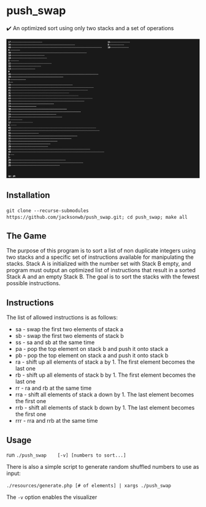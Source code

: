 # push_swap
✔️ An optimized sort using only two stacks and a set of operations

![visualizer](images/push_swap.gif)

## Installation
`git clone --recurse-submodules https://github.com/jacksonwb/push_swap.git; cd push_swap; make all`

## The Game
The purpose of this program is to sort a list of non duplicate integers using two stacks and a specific set of instructions available for manipulating the stacks.
Stack A is initialized with the number set with Stack B empty, and program must output an optimized list of instructions that result in a sorted Stack A and an empty Stack B.
The goal is to sort the stacks with the fewest possible instructions.

## Instructions
The list of allowed instructions is as follows:
* sa - swap the first two elements of stack a
* sb - swap the first two elements of stack b
* ss - sa and sb at the same time
* pa - pop the top element on stack b and push it onto stack a
* pb - pop the top element on stack a and push it onto stack b
* ra - shift up all elements of stack a by 1. The first element becomes the last one
* rb - shift up all elements of stack b by 1. The first element becomes the last one
* rr - ra and rb at the same time
* rra - shift all elements of stack a down by 1. The last element becomes the first one
* rrb - shift all elements of stack b down by 1. The last element becomes the first one
* rrr - rra and rrb at the same time

## Usage
run `./push_swap	[-v] [numbers to sort...]`

There is also a simple script to generate random shuffled numbers to use as input:

`./resources/generate.php [# of elements] | xargs ./push_swap`

The `-v` option enables the visualizer
